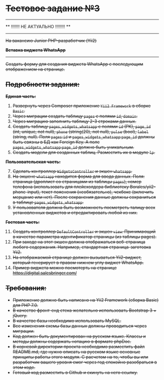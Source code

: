 # ~~Тестовое задание №3~~

---

** !!!!!!! НЕ АКТУАЛЬНО !!!!!!!! **

---

~~На вакансию Junior PHP-разработчик (Yii2)~~

**~~Вставка виджета WhatsApp~~**

---

~~Создать форму для создания виджета WhatsApp с последующим отображением на странице.~~

## ~~Подробности задания:~~

**~~Единая часть:~~**

1. ~~Развернуть через Composer приложение `Yii2 Framework` в cборке `Basic`.~~
2. ~~Через миграции создать таблицу `pages` с полями `id`, `domain`.~~
3. ~~Через миграцию заполнить таблицу 2-3 строками данных.~~
4. ~~Создать таблицу `pages_widgets_whatsapp` с полями `id` (PK), `page_id` (int, unique, not null), `phone` (string(20), not null), `pulse` (bool), `label` (string, null). Поля `pages`.`id` и `pages_widgets_whatsapp`.`page_id` должны быть связны в БД как Foreign Key. А поле `pages_widgets_whatsapp`.`page_id` должно быть уникальным.~~
5. ~~Создать модели для созданных таблиц. Разместить их в модуле `lp`.~~

**~~Пользовательская часть:~~**

7. ~~Сделать контроллер `WidgetsController` и экшен `whatsapp`.~~
9. ~~На экшене `whatsapp` находится форма для ввода данных. Поля: страница (дроплист со страницами из таблицы `pages`), номер телефона (использовать для плейсхолдера библиотеку Borales/yii2-phone-input), текст пояснения (необязательно), чекбокс (включить мерцание или нет). После сохранения данные должны сохраниться в таблице `pages_widgets_whatsapp`.~~
10. ~~У пользователя должна быть возможность посмотреть талицу всех установленных виджетов и отредактировать любой из них.~~

**~~Гостевая часть:~~**

11. ~~Создать контроллер `DefaultController` и экшен `view`. Принимающий в качестве параметра идентификатор страницы (из таблицы pages).~~
12. ~~При заходе на этот экшен должна отображаться веб-страница любого содержания. Например, стандартная страница-заготовка Yii2.~~
13. ~~На отображаемой странице должен вызываться Yii2-виджет, который генерирует в правом нижнем углу виджет WhatsApp.~~
14. ~~Пример виджета можно посмотерть на странице https://digital.salesbringer.com/~~

## ~~Требования:~~

- ~~Приложение должно быть написано на Yii2 Framework (сборка Basic) для PHP 7.0.~~
- ~~В качестве фронт-енд стека желательно использовать Bootstrap 3 + jQuery.~~
- ~~В качестве базы необходимо использовать MySQL.~~
- ~~Все изменения схемы базы данных должны проводиться через миграции.~~
- ~~Код должен быть документирован на русском языке. Классы и методы должны содержать нотацию в формате phpDoc.~~
- ~~В корневой директории проекта необходимо разместить файл README.md, где нужно описать на русском языке основные принципы работы этого модуля. С расчетом на то, чтобы вы или разработчик вашего уровня смог через год спокойно разобраться в этом коде.~~
- ~~Готовый код разместить в Github и скинуть на него ссылку.~~